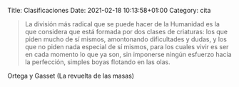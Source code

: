 Title: Clasificaciones
Date: 2021-02-18 10:13:58+01:00
Category: cita

> La división más radical que se puede hacer de la Humanidad es la que considera que está formada por dos clases de criaturas: los que piden mucho de sí mismos, amontonando dificultades y dudas, y los que no piden nada especial de sí mismos, para los cuales vivir es ser en cada momento lo que ya son, sin imponerse ningún esfuerzo hacia la perfección, simples boyas flotando en las olas.

Ortega y Gasset (La revuelta de las masas)



